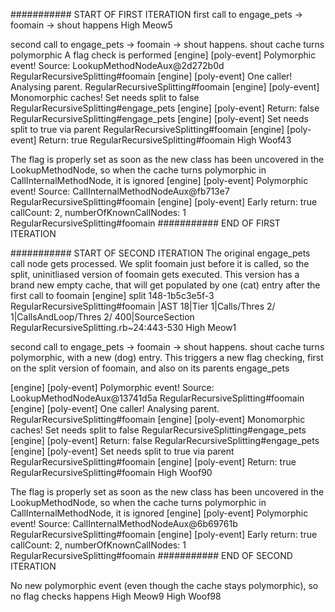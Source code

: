 ########### START OF FIRST ITERATION
first call to engage_pets -> foomain -> shout happens
High Meow5 

second call to engage_pets -> foomain -> shout happens. shout cache turns polymorphic
A flag check is performed
[engine] [poly-event] Polymorphic event! Source: LookupMethodNodeAux@2d272b0d                RegularRecursiveSplitting#foomain
[engine] [poly-event] One caller! Analysing parent.                                          RegularRecursiveSplitting#foomain
[engine] [poly-event]   Monomorphic caches! Set needs split to false                         RegularRecursiveSplitting#engage_pets
[engine] [poly-event]   Return: false                                                        RegularRecursiveSplitting#engage_pets
[engine] [poly-event] Set needs split to true via parent                                     RegularRecursiveSplitting#foomain
[engine] [poly-event] Return: true                                                           RegularRecursiveSplitting#foomain
High Woof43

The flag is properly set as soon as the new class has been uncovered in the LookupMethodNode, so when the cache turns polymorphic in CallInternalMethodNode, it is ignored
[engine] [poly-event] Polymorphic event! Source: CallInternalMethodNodeAux@fb713e7           RegularRecursiveSplitting#foomain
[engine] [poly-event] Early return: true callCount: 2, numberOfKnownCallNodes: 1             RegularRecursiveSplitting#foomain
########### END OF FIRST ITERATION

########### START OF SECOND ITERATION
The original engage_pets call node gets processed. We split foomain just before it is called, so the split, uninitliased version of foomain gets executed.
This version has a brand new empty cache, that will get populated by one (cat) entry after the first call to foomain
[engine] split 148-1b5c3e5f-3     RegularRecursiveSplitting#foomain                           |AST   18|Tier 1|Calls/Thres       2/    1|CallsAndLoop/Thres       2/  400|SourceSection RegularRecursiveSplitting.rb~24:443-530
High Meow1

second call to engage_pets -> foomain<split> -> shout happens. shout cache turns polymorphic, with a new (dog) entry.
This triggers a new flag checking, first on the split version of foomain, and also on its parents engage_pets

[engine] [poly-event] Polymorphic event! Source: LookupMethodNodeAux@13741d5a                RegularRecursiveSplitting#foomain <split-1475>
[engine] [poly-event] One caller! Analysing parent.                                          RegularRecursiveSplitting#foomain <split-1475>
[engine] [poly-event]   Monomorphic caches! Set needs split to false                         RegularRecursiveSplitting#engage_pets
[engine] [poly-event]   Return: false                                                        RegularRecursiveSplitting#engage_pets
[engine] [poly-event] Set needs split to true via parent                                     RegularRecursiveSplitting#foomain <split-1475>
[engine] [poly-event] Return: true                                                           RegularRecursiveSplitting#foomain <split-1475>
High Woof90

The flag is properly set as soon as the new class has been uncovered in the LookupMethodNode, so when the cache turns polymorphic in CallInternalMethodNode, it is ignored
[engine] [poly-event] Polymorphic event! Source: CallInternalMethodNodeAux@6b69761b          RegularRecursiveSplitting#foomain <split-1475>
[engine] [poly-event] Early return: true callCount: 2, numberOfKnownCallNodes: 1             RegularRecursiveSplitting#foomain <split-1475>
########### END OF SECOND ITERATION

No new polymorphic event (even though the cache stays polymorphic), so no flag checks happens
High Meow9
High Woof98

